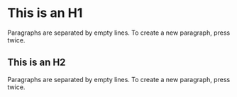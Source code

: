 # This is an H1
Paragraphs are separated by empty lines. To create a new paragraph, press <return> twice.
## This is an H2
Paragraphs are separated by empty lines. To create a new paragraph, press <return> twice.